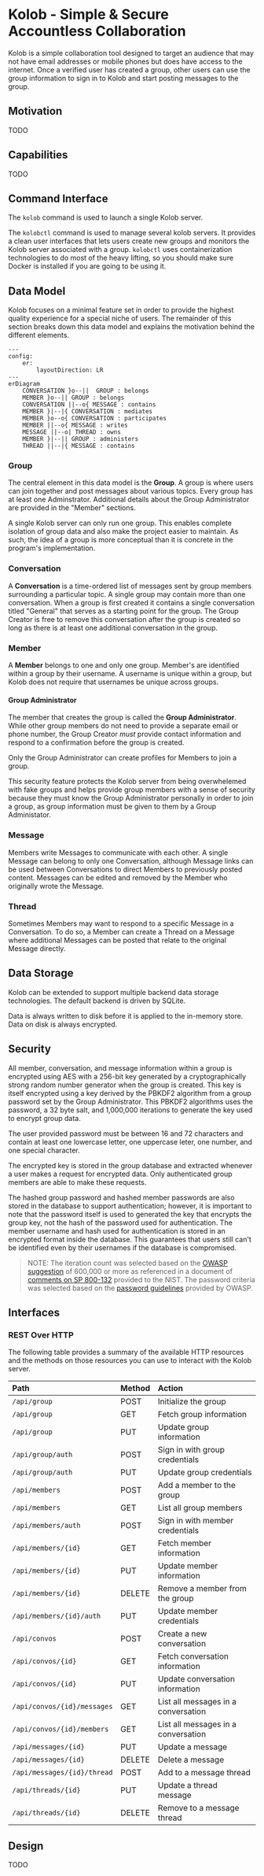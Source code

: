 # Kolob - Simple & Secure Accountless Collaboration

Kolob is a simple collaboration tool designed to target an audience that may not
have email addresses or mobile phones but does have access to the internet. Once
a verified user has created a group, other users can use the group information
to sign in to Kolob and start posting messages to the group.

## Motivation

TODO

## Capabilities

TODO

## Command Interface

The `kolob` command is used to launch a single Kolob server.

The `kolobctl` command is used to manage several kolob servers. It provides a
clean user interfaces that lets users create new groups and monitors the Kolob
server associated with a group. `kolobctl` uses containerization technologies to
do most of the heavy lifting, so you should make sure Docker is installed if you
are going to be using it.

## Data Model

Kolob focuses on a minimal feature set in order to provide the highest quality
experience for a special niche of users. The remainder of this section breaks
down this data model and explains the motivation behind the different elements.

```mermaid
---
config:
    er:
        layoutDirection: LR
---
erDiagram
    CONVERSATION }o--||  GROUP : belongs
    MEMBER }o--|| GROUP : belongs
    CONVERSATION ||--o{ MESSAGE : contains
    MEMBER }|--|{ CONVERSATION : mediates
    MEMBER }o--o{ CONVERSATION : participates
    MEMBER ||--o{ MESSAGE : writes
    MESSAGE ||--o| THREAD : owns
    MEMBER }|--|| GROUP : administers
    THREAD ||--|{ MESSAGE : contains
```

### Group

The central element in this data model is the **Group**. A group is where users
can join together and post messages about various topics. Every group has at
least one Adminstrator. Additional details about the Group Administrator are
provided in the "Member" sections.

A single Kolob server can only run one group. This enables complete isolation of
group data and also make the project easier to maintain. As such, the idea of a
group is more conceptual than it is concrete in the program's implementation.

### Conversation

A **Conversation** is a time-ordered list of messages sent by group members
surrounding a particular topic. A single group may contain more than one
conversation. When a group is first created it contains a single conversation
titled "General" that serves as a starting point for the group. The Group
Creator is free to remove this conversation after the group is created so long
as there is at least one additional conversation in the group.

### Member

A **Member** belongs to one and only one group. Member's are identified within a
group by their username. A username is unique within a group, but Kolob does not
require that usernames be unique across groups.

#### Group Administrator

The member that creates the group is called the **Group Administrator**. While
other group members do not need to provide a separate email or phone number, the
Group Creator _must_ provide contact information and respond to a confirmation
before the group is created.

Only the Group Administrator can create profiles for Members to join a group.

This security feature protects the Kolob server from being overwhelemed with
fake groups and helps provide group members with a sense of security because
they must know the Group Administrator personally in order to join a group, as
group information must be given to them by a Group Administator.

### Message

Members write Messages to communicate with each other. A single Message can
belong to only one Conversation, although Message links can be used between
Conversations to direct Members to previously posted content. Messages can be
edited and removed by the Member who originally wrote the Message.

### Thread

Sometimes Members may want to respond to a specific Message in a Conversation.
To do so, a Member can create a Thread on a Message where additional Messages
can be posted that relate to the original Message directly.

## Data Storage

Kolob can be extended to support multiple backend data storage technologies. The
default backend is driven by SQLite.

Data is always written to disk before it is applied to the in-memory store. Data
on disk is always encrypted.

## Security

All member, conversation, and message information within a group is encrypted
using AES with a 256-bit key generated by a cryptographically strong random
number generator when the group is created. This key is itself encrypted using a
key derived by the PBKDF2 algorithm from a group password set by the Group
Administrator. This PBKDF2 algorithms uses the password, a 32 byte salt, and
1,000,000 iterations to generate the key used to encrypt group data.

The user provided password must be between 16 and 72 characters and contain at
least one lowercase letter, one uppercase leter, one number, and one special
character.

The encrypted key is stored in the group database and extracted whenever a user
makes a request for encrypted data. Only authenticated group members are able to
make these requests.

The hashed group password and hashed member passwords are also stored in the
database to support authentication; however, it is important to note that the
password itself is used to generated the key that encrypts the group key, not
the hash of the password used for authentication. The member username and hash
used for authentication is stored in an encrypted format inside the database.
This guarantees that users still can't be identified even by their usernames if
the database is compromised.

> NOTE: The iteration count was selected based on the [OWASP suggestion] of
> 600,000 or more as referenced in a document of [comments on SP 800-132]
> provided to the NIST. The password criteria was selected based on the
> [password guidelines] provided by OWASP.

## Interfaces

### REST Over HTTP

The following table provides a summary of the available HTTP resources and the
methods on those resources you can use to interact with the Kolob server.

| Path                        | Method | Action                              |
| :-------------------------- | :----- | :---------------------------------- |
| `/api/group`                | POST   | Initialize the group                |
| `/api/group`                | GET    | Fetch group information             |
| `/api/group`                | PUT    | Update group information            |
| `/api/group/auth`           | POST   | Sign in with group credentials      |
| `/api/group/auth`           | PUT    | Update group credentials            |
| `/api/members`              | POST   | Add a member to the group           |
| `/api/members`              | GET    | List all group members              |
| `/api/members/auth`         | POST   | Sign in with member credentials     |
| `/api/members/{id}`         | GET    | Fetch member information            |
| `/api/members/{id}`         | PUT    | Update member information           |
| `/api/members/{id}`         | DELETE | Remove a member from the group      |
| `/api/members/{id}/auth`    | PUT    | Update member credentials           |
| `/api/convos`               | POST   | Create a new conversation           |
| `/api/convos/{id}`          | GET    | Fetch conversation information      |
| `/api/convos/{id}`          | PUT    | Update conversation information     |
| `/api/convos/{id}/messages` | GET    | List all messages in a conversation |
| `/api/convos/{id}/members`  | GET    | List all messages in a conversation |
| `/api/messages/{id}`        | PUT    | Update a message                    |
| `/api/messages/{id}`        | DELETE | Delete a message                    |
| `/api/messages/{id}/thread` | POST   | Add to a message thread             |
| `/api/threads/{id}`         | PUT    | Update a thread message             |
| `/api/threads/{id}`         | DELETE | Remove to a message thread          |

## Design

TODO

<!-- LINKS -->
<!-- prettier-ignore-start -->
[OWASP suggestion]: https://cheatsheetseries.owasp.org/cheatsheets/Password_Storage_Cheat_Sheet.html
[Comments on SP 800-132]: https://csrc.nist.gov/csrc/media/Projects/crypto-publication-review-project/documents/initial-comments/sp800-132-initial-public-comments-2023.pdf
[password guidelines]: https://cheatsheetseries.owasp.org/cheatsheets/Authentication_Cheat_Sheet.html
<!-- prettier-ignore-end -->
